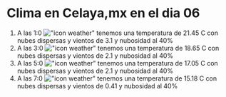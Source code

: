 # Clima en Celaya,mx en el dia 06

1. A las 1:0 !["icon weather"](http://openweathermap.org/img/w/03n.png) tenemos una temperatura de 21.45 C con nubes dispersas y  vientos de 3.1 y nubosidad al 40%
1. A las 3:0 !["icon weather"](http://openweathermap.org/img/w/03n.png) tenemos una temperatura de 18.65 C con nubes dispersas y  vientos de 2.1 y nubosidad al 40%
1. A las 5:0 !["icon weather"](http://openweathermap.org/img/w/03n.png) tenemos una temperatura de 17.05 C con nubes dispersas y  vientos de 2.1 y nubosidad al 40%
1. A las 7:0 !["icon weather"](http://openweathermap.org/img/w/03n.png) tenemos una temperatura de 15.18 C con nubes dispersas y  vientos de 0.41 y nubosidad al 40%
